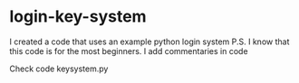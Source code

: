 # login-key-system
 I created a code that uses an example python login system P.S. I know that this code is for the most beginners.
 I add commentaries in code
 
 Check code keysystem.py
